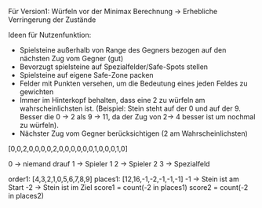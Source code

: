Für Version1: Würfeln vor der Minimax Berechnung -> Erhebliche Verringerung der Zustände

Ideen für Nutzenfunktion:
- Spielsteine außerhalb von Range des Gegners bezogen auf den nächsten Zug vom Gegner (gut)
- Bevorzugt spielsteine auf Spezialfelder/Safe-Spots stellen
- Spielsteine auf eigene Safe-Zone packen
- Felder mit Punkten versehen, um die Bedeutung eines jeden Feldes zu gewichten
- Immer im Hinterkopf behalten, dass eine 2 zu würfeln am wahrscheinlichsten ist. (Beispiel: Stein steht auf der 0 und auf der 9. Besser die 0 -> 2 als 9 -> 11, da der Zug von 2-> 4 besser ist um nochmal zu würfeln).
- Nächster Zug vom Gegner berücksichtigen (2 am Wahrscheinlichsten)




[0,0,2,0,0,0,0,2,0,0,0,0,0,0,1,0,0,0,1,0]

0 -> niemand drauf
1 -> Spieler 1
2 -> Spieler 2
3 -> Spezialfeld

order1: [4,3,2,1,0,5,6,7,8,9]
places1: [12,16,-1,-2,-1,-1,-1]
-1 -> Stein ist am Start
-2 -> Stein ist im Ziel
score1 = count(-2 in places1)
score2 = count(-2 in places2)